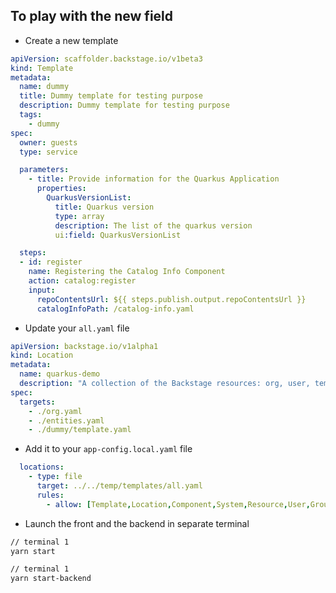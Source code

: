 ## To play with the new field

- Create a new template 
```yaml
apiVersion: scaffolder.backstage.io/v1beta3
kind: Template
metadata:
  name: dummy
  title: Dummy template for testing purpose
  description: Dummy template for testing purpose
  tags:
    - dummy
spec:
  owner: guests
  type: service

  parameters:
    - title: Provide information for the Quarkus Application
      properties:
        QuarkusVersionList:
          title: Quarkus version
          type: array
          description: The list of the quarkus version
          ui:field: QuarkusVersionList

  steps:
  - id: register
    name: Registering the Catalog Info Component
    action: catalog:register
    input:
      repoContentsUrl: ${{ steps.publish.output.repoContentsUrl }}
      catalogInfoPath: /catalog-info.yaml
```
- Update your `all.yaml` file
```yaml
apiVersion: backstage.io/v1alpha1
kind: Location
metadata:
  name: quarkus-demo
  description: "A collection of the Backstage resources: org, user, templates for the Quarkus demo"
spec:
  targets:
    - ./org.yaml
    - ./entities.yaml
    - ./dummy/template.yaml
```
- Add it to your `app-config.local.yaml` file
```yaml
  locations:
    - type: file
      target: ../../temp/templates/all.yaml
      rules:
        - allow: [Template,Location,Component,System,Resource,User,Group]
```
- Launch the front and the backend in separate terminal
```bash
// terminal 1
yarn start

// terminal 1
yarn start-backend
```